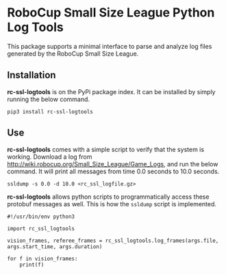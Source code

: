 # RoboCup Small Size League Python Log Tools

This package supports a minimal interface to parse and analyze log files generated by the RoboCup Small Size League.

## Installation
**rc-ssl-logtools** is on the PyPi package index. It can be installed by simply running the below command.
```
pip3 install rc-ssl-logtools
```
## Use
**rc-ssl-logtools** comes with a simple script to verify that the system is working. Download a log from http://wiki.robocup.org/Small_Size_League/Game_Logs, and run the below command. It will print all messages from time 0.0 seconds to 10.0 seconds.
```
ssldump -s 0.0 -d 10.0 <rc_ssl_logfile.gz>
```

**rc-ssl-logtools** allows python scripts to programmatically access these protobuf messages as well. This is how the `ssldump` script is implemented.
```python3
#!/usr/bin/env python3

import rc_ssl_logtools

vision_frames, referee_frames = rc_ssl_logtools.log_frames(args.file, args.start_time, args.duration)

for f in vision_frames:
    print(f)
```
